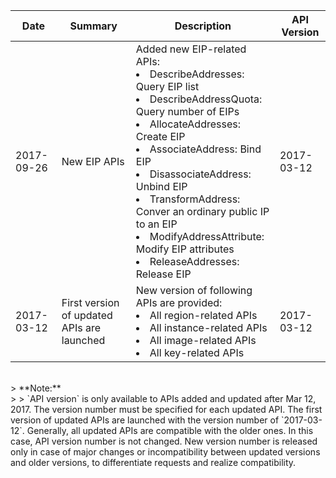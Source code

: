 

| Date | Summary | Description | API Version |
|---------|---------|---------|--------|
| 2017-09-26 | New EIP APIs | Added new EIP-related APIs:<br><li>DescribeAddresses: Query EIP list<br><li>DescribeAddressQuota: Query number of EIPs<br><li>AllocateAddresses: Create EIP<br><li>AssociateAddress: Bind EIP<br><li>DisassociateAddress: Unbind EIP<br><li>TransformAddress: Conver an ordinary public IP to an EIP<br><li>ModifyAddressAttribute: Modify EIP attributes<br><li>ReleaseAddresses: Release EIP | 2017-03-12 |
| 2017-03-12 | First version of updated APIs are launched | New version of following APIs are provided:<br><li>All region-related APIs<br><li>All instance-related APIs<br><li>All image-related APIs<br><li>All key-related APIs | 2017-03-12 |


<br>
> **Note:**<br>
> 
> `API version` is only available to APIs added and updated after Mar 12, 2017. The version number must be specified for each updated API. The first version of updated APIs are launched with the version number of `2017-03-12`. Generally, all updated APIs are compatible with the older ones. In this case, API version number is not changed. New version number is released only in case of major changes or incompatibility between updated versions and older versions, to differentiate requests and realize compatibility.
